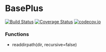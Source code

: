 # BasePlus

[![Build Status](https://travis-ci.org/zhmz90/BasePlus.jl.svg?branch=master)](https://travis-ci.org/zhmz90/BasePlus.jl)
[![Coverage Status](https://coveralls.io/repos/zhmz90/BasePlus.jl/badge.svg?branch=master&service=github)](https://coveralls.io/github/zhmz90/BasePlus.jl?branch=master)
[![codecov.io](http://codecov.io/github/zhmz90/BasePlus.jl/coverage.svg?branch=master)](http://codecov.io/github/zhmz90/BasePlus.jl?branch=master)


### Functions
- readdirpath(dir, recursive=false)
